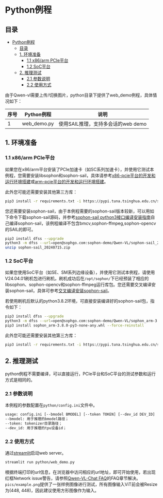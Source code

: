 # Python例程

## 目录

- [Python例程](#python例程)
  - [目录](#目录)
  - [1. 环境准备](#1-环境准备)
    - [1.1 x86/arm PCIe平台](#11-x86arm-pcie平台)
    - [1.2 SoC平台](#12-soc平台)
  - [2. 推理测试](#2-推理测试)
    - [2.1 参数说明](#21-参数说明)
    - [2.2 使用方式](#22-使用方式)

由于Qwen-vl需要上传/切换图片，python目录下提供了web_demo例程，具体情况如下：

| 序号  |  Python例程       |            说明                 |
| ---- | ---------------- | ------------------------------ |
|   1  | web_demo.py      | 使用SAIL推理，支持多会话的web demo |

## 1. 环境准备

### 1.1 x86/arm PCIe平台

如果您在x86/arm平台安装了PCIe加速卡（如SC系列加速卡），并使用它测试本例程，您需要安装libsophon和sophon-sail，具体请参考[x86-pcie平台的开发和运行环境搭建](../../../docs/Environment_Install_Guide.md#3-x86-pcie平台的开发和运行环境搭建)或[arm-pcie平台的开发和运行环境搭建](../../../docs/Environment_Install_Guide.md#5-arm-pcie平台的开发和运行环境搭建)。

此外您可能还需要安装其他第三方库：

```bash
pip3 install -r requirements.txt -i https://pypi.tuna.tsinghua.edu.cn/simple
```

您还需要安装sophon-sail，由于本例程需要的sophon-sail版本较新，可以用如下命令下载sophon-sail源码，并参考[sophon-sail python3接口编译安装指南](https://doc.sophgo.com/sdk-docs/v24.04.01/docs_latest_release/docs/sophon-sail/docs/zh/html/1_build.html#python3wheel)自己编译sophon-sail，该例程编译不包含bmcv,sophon-ffmpeg,sophon-opencv的SAIL的即可。

```bash
pip3 install dfss --upgrade
python3 -m dfss --url=open@sophgo.com:sophon-demo/Qwen-VL/sophon-sail_20240715.zip
unzip sophon-sail_20240715.zip
```

### 1.2 SoC平台

如果您使用SoC平台（如SE、SM系列边缘设备），并使用它测试本例程，请使用V24.04.01刷机包进行刷机，刷机成功后在`/opt/sophon/`下已经预装了相应的libsophon、sophon-opencv和sophon-ffmpeg运行库包。您还需要交叉编译安装sophon-sail，具体可参考[交叉编译安装sophon-sail](../../../docs/Environment_Install_Guide.md#42-交叉编译安装sophon-sail)。  

若使用刷机后默认的python3.8.2环境，可直接安装编译好的sophon-sail包，指令如下：

```bash
pip3 install dfss --upgrade
python3 -m dfss --url=open@sophgo.com:sophon-demo/Qwen-VL/sophon_arm-3.8.0-py3-none-any.whl
pip3 install sophon_arm-3.8.0-py3-none-any.whl --force-reinstall
```

此外您可能还需要安装其他第三方库：

```bash
pip3 install -r requirements.txt -i https://pypi.tuna.tsinghua.edu.cn/simple
```

## 2. 推理测试

python例程不需要编译，可以直接运行，PCIe平台和SoC平台的测试参数和运行方式是相同的。

### 2.1 参数说明

本例程的参数配置在`python/config.ini`文件中。

```bash
usage: config.ini [--bmodel BMODEL] [--token TOKEN] [--dev_id DEV_ID]
--bmodel: 用于推理的bmodel路径；
--token: tokenizer目录路径；
--dev_id: 用于推理的tpu设备id；
```

### 2.2 使用方式

通过[streamlit](https://streamlit.io/)启动web server。

```bash
streamlit run python/web_demo.py
```

根据终端打印的url信息，在浏览器中访问相应的url地址，即可开始使用，若出现红框Network issue警告，请参照[Qwen-VL-Chat FAQ](../README.md)的FAQ章节解决。
`pics/example.png`提供了一张样例图像进行测试，所有图像输入ViT前会被Resize为(448, 448)，因此建议使用方形图像作为输入。

